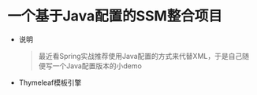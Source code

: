 # 一个基于Java配置的SSM整合项目
* 说明
  > 最近看Spring实战推荐使用Java配置的方式来代替XML，于是自己随便写一个Java配置版本的小demo
* Thymeleaf模板引擎

